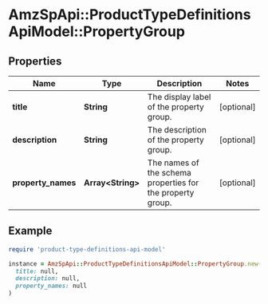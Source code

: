 # AmzSpApi::ProductTypeDefinitionsApiModel::PropertyGroup

## Properties

| Name | Type | Description | Notes |
| ---- | ---- | ----------- | ----- |
| **title** | **String** | The display label of the property group. | [optional] |
| **description** | **String** | The description of the property group. | [optional] |
| **property_names** | **Array&lt;String&gt;** | The names of the schema properties for the property group. | [optional] |

## Example

```ruby
require 'product-type-definitions-api-model'

instance = AmzSpApi::ProductTypeDefinitionsApiModel::PropertyGroup.new(
  title: null,
  description: null,
  property_names: null
)
```

